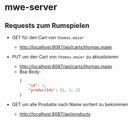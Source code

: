 # mwe-server

## Requests zum Rumspielen

* GET für den Cart von `thomas.maier`
  * [http://localhost:8087/api/carts/thomas.maier](http://localhost:8087/api/carts/thomas.maier)

* PUT um den Cart von `thomas.maier` zu aktualisieren
  * [http://localhost:8087/api/carts/thomas.maier](http://localhost:8087/api/carts/thomas.maier)
  * Bsp Body:
    ```json
    {
        "id": 1,
        "productIds": [1, 3, 2]
    }
    ```

* GET um alle Produkte nach Name sortiert zu bekommen
  * [http://localhost:8087/api/products](http://localhost:8087/api/products)
    

